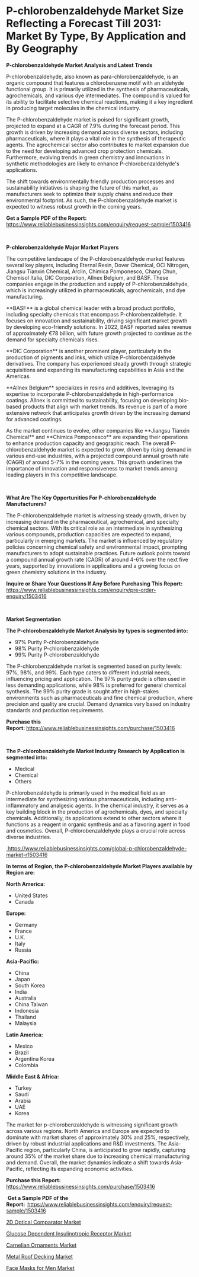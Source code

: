 <p><h1>P-chlorobenzaldehyde Market Size Reflecting a Forecast Till 2031: Market By Type, By Application and By Geography</h1></p><p><strong>P-chlorobenzaldehyde Market Analysis and Latest Trends</strong></p>
<p><p>P-chlorobenzaldehyde, also known as para-chlorobenzaldehyde, is an organic compound that features a chlorobenzene motif with an aldehyde functional group. It is primarily utilized in the synthesis of pharmaceuticals, agrochemicals, and various dye intermediates. The compound is valued for its ability to facilitate selective chemical reactions, making it a key ingredient in producing target molecules in the chemical industry.</p><p>The P-chlorobenzaldehyde market is poised for significant growth, projected to expand at a CAGR of 7.9% during the forecast period. This growth is driven by increasing demand across diverse sectors, including pharmaceuticals, where it plays a vital role in the synthesis of therapeutic agents. The agrochemical sector also contributes to market expansion due to the need for developing advanced crop protection chemicals. Furthermore, evolving trends in green chemistry and innovations in synthetic methodologies are likely to enhance P-chlorobenzaldehyde's applications. </p><p>The shift towards environmentally friendly production processes and sustainability initiatives is shaping the future of this market, as manufacturers seek to optimize their supply chains and reduce their environmental footprint. As such, the P-chlorobenzaldehyde market is expected to witness robust growth in the coming years.</p></p>
<p><strong>Get a Sample PDF of the Report:&nbsp;</strong> <a href="https://www.reliablebusinessinsights.com/enquiry/request-sample/1503416?utm_campaign=102&utm_medium=2&utm_source=Github&utm_content=ia&utm_term=27092024&utm_id=p-chlorobenzaldehyde">https://www.reliablebusinessinsights.com/enquiry/request-sample/1503416</a></p>
<p>&nbsp;</p>
<p><strong>P-chlorobenzaldehyde Major Market Players</strong></p>
<p><p>The competitive landscape of the P-chlorobenzaldehyde market features several key players, including Eternal Resin, Dover Chemical, OCI Nitrogen, Jiangsu Tianxin Chemical, Arclin, Chimica Pomponesco, Chang Chun, Chemisol Italia, DIC Corporation, Allnex Belgium, and BASF. These companies engage in the production and supply of P-chlorobenzaldehyde, which is increasingly utilized in pharmaceuticals, agrochemicals, and dye manufacturing.</p><p>**BASF** is a global chemical leader with a broad product portfolio, including specialty chemicals that encompass P-chlorobenzaldehyde. It focuses on innovation and sustainability, driving significant market growth by developing eco-friendly solutions. In 2022, BASF reported sales revenue of approximately €78 billion, with future growth projected to continue as the demand for specialty chemicals rises.</p><p>**DIC Corporation** is another prominent player, particularly in the production of pigments and inks, which utilize P-chlorobenzaldehyde derivatives. The company has experienced steady growth through strategic acquisitions and expanding its manufacturing capabilities in Asia and the Americas.</p><p>**Allnex Belgium** specializes in resins and additives, leveraging its expertise to incorporate P-chlorobenzaldehyde in high-performance coatings. Allnex is committed to sustainability, focusing on developing bio-based products that align with market trends. Its revenue is part of a more extensive network that anticipates growth driven by the increasing demand for advanced coatings.</p><p>As the market continues to evolve, other companies like **Jiangsu Tianxin Chemical** and **Chimica Pomponesco** are expanding their operations to enhance production capacity and geographic reach. The overall P-chlorobenzaldehyde market is expected to grow, driven by rising demand in various end-use industries, with a projected compound annual growth rate (CAGR) of around 5-7% in the coming years. This growth underlines the importance of innovation and responsiveness to market trends among leading players in this competitive landscape.</p></p>
<p>&nbsp;</p>
<p><strong>What Are The Key Opportunities For P-chlorobenzaldehyde Manufacturers?</strong></p>
<p><p>The P-chlorobenzaldehyde market is witnessing steady growth, driven by increasing demand in the pharmaceutical, agrochemical, and specialty chemical sectors. With its critical role as an intermediate in synthesizing various compounds, production capacities are expected to expand, particularly in emerging markets. The market is influenced by regulatory policies concerning chemical safety and environmental impact, prompting manufacturers to adopt sustainable practices. Future outlook points toward a compound annual growth rate (CAGR) of around 4-6% over the next five years, supported by innovations in applications and a growing focus on green chemistry solutions in the industry.</p></p>
<p><strong>Inquire or Share Your Questions If Any Before Purchasing This Report:</strong> <a href="https://www.reliablebusinessinsights.com/enquiry/pre-order-enquiry/1503416?utm_campaign=102&utm_medium=2&utm_source=Github&utm_content=ia&utm_term=27092024&utm_id=p-chlorobenzaldehyde">https://www.reliablebusinessinsights.com/enquiry/pre-order-enquiry/1503416</a></p>
<p>&nbsp;</p>
<p><strong>Market Segmentation</strong></p>
<p><strong>The P-chlorobenzaldehyde Market Analysis by types is segmented into:</strong></p>
<p><ul><li>97% Purity P-chlorobenzaldehyde</li><li>98% Purity P-chlorobenzaldehyde</li><li>99% Purity P-chlorobenzaldehyde</li></ul></p>
<p><p>The P-chlorobenzaldehyde market is segmented based on purity levels: 97%, 98%, and 99%. Each type caters to different industrial needs, influencing pricing and application. The 97% purity grade is often used in less demanding applications, while 98% is preferred for general chemical synthesis. The 99% purity grade is sought after in high-stakes environments such as pharmaceuticals and fine chemical production, where precision and quality are crucial. Demand dynamics vary based on industry standards and production requirements.</p></p>
<p><strong>Purchase this Report:&nbsp;</strong><a href="https://www.reliablebusinessinsights.com/purchase/1503416?utm_campaign=102&utm_medium=2&utm_source=Github&utm_content=ia&utm_term=27092024&utm_id=p-chlorobenzaldehyde">https://www.reliablebusinessinsights.com/purchase/1503416</a></p>
<p>&nbsp;</p>
<p><strong>The P-chlorobenzaldehyde Market Industry Research by Application is segmented into:</strong></p>
<p><ul><li>Medical</li><li>Chemical</li><li>Others</li></ul></p>
<p><p>P-chlorobenzaldehyde is primarily used in the medical field as an intermediate for synthesizing various pharmaceuticals, including anti-inflammatory and analgesic agents. In the chemical industry, it serves as a key building block in the production of agrochemicals, dyes, and specialty chemicals. Additionally, its applications extend to other sectors where it functions as a reagent in organic synthesis and as a flavoring agent in food and cosmetics. Overall, P-chlorobenzaldehyde plays a crucial role across diverse industries.</p></p>
<p><a href="https://www.reliablebusinessinsights.com/global-p-chlorobenzaldehyde-market-r1503416?utm_campaign=102&utm_medium=2&utm_source=Github&utm_content=ia&utm_term=27092024&utm_id=p-chlorobenzaldehyde">&nbsp;https://www.reliablebusinessinsights.com/global-p-chlorobenzaldehyde-market-r1503416</a></p>
<p><strong>In terms of Region, the P-chlorobenzaldehyde Market Players available by Region are:</strong></p>
<p>
    <p> <strong> North America: </strong>
        <ul>
            <li>United States</li>
            <li>Canada</li>
        </ul>
        </p> 
    <p> <strong> Europe: </strong>
        <ul>
            <li>Germany</li>
            <li>France</li>
            <li>U.K.</li>
            <li>Italy</li>
            <li>Russia</li>
        </ul>
        </p> 
    <p> <strong> Asia-Pacific: </strong>
        <ul>
            <li>China</li>
            <li>Japan</li>
            <li>South Korea</li>
            <li>India</li>
            <li>Australia</li>
            <li>China Taiwan</li>
            <li>Indonesia</li>
            <li>Thailand</li>
            <li>Malaysia</li>
        </ul>
        </p> 
    <p> <strong> Latin America: </strong>
        <ul>
            <li>Mexico</li>
            <li>Brazil</li>
            <li>Argentina Korea</li>
            <li>Colombia</li>
        </ul>
        </p> 
    <p> <strong> Middle East & Africa: </strong>
        <ul>
            <li>Turkey</li>
            <li>Saudi</li>
            <li>Arabia</li>
            <li>UAE</li>
            <li>Korea</li>
        </ul>
    </p>
    </p>
<p><p>The market for p-chlorobenzaldehyde is witnessing significant growth across various regions. North America and Europe are expected to dominate with market shares of approximately 30% and 25%, respectively, driven by robust industrial applications and R&D investments. The Asia-Pacific region, particularly China, is anticipated to grow rapidly, capturing around 35% of the market share due to increasing chemical manufacturing and demand. Overall, the market dynamics indicate a shift towards Asia-Pacific, reflecting its expanding economic activities.</p></p>
<p><strong>Purchase this Report: </strong><a href="https://www.reliablebusinessinsights.com/purchase/1503416?utm_campaign=102&utm_medium=2&utm_source=Github&utm_content=ia&utm_term=27092024&utm_id=p-chlorobenzaldehyde">https://www.reliablebusinessinsights.com/purchase/1503416</a></p>
<p>&nbsp;<strong>Get a Sample PDF of the Report:&nbsp;&nbsp;</strong><a href="https://www.reliablebusinessinsights.com/enquiry/request-sample/1503416?utm_campaign=102&utm_medium=2&utm_source=Github&utm_content=ia&utm_term=27092024&utm_id=p-chlorobenzaldehyde">https://www.reliablebusinessinsights.com/enquiry/request-sample/1503416</a></p>
<p><strong></strong></p>
<p><p><a href="https://github.com/RogerBennett414/Market-Research-Report-List-1/blob/main/2d-optical-comparator-market.md?utm_campaign=102&utm_medium=2&utm_source=Github&utm_content=ia&utm_term=27092024&utm_id=p-chlorobenzaldehyde">2D Optical Comparator Market</a></p><p><a href="https://github.com/sumonsky0m/Market-Research-Report-List-1/blob/main/glucose-dependent-insulinotropic-receptor-market.md?utm_campaign=102&utm_medium=2&utm_source=Github&utm_content=ia&utm_term=27092024&utm_id=p-chlorobenzaldehyde">Glucose Dependent Insulinotropic Receptor Market</a></p><p><a href="https://issuu.com/reportprime-2/docs/carnelian-ornaments-market-size-203_d70e6982d21d91?utm_campaign=102&utm_medium=2&utm_source=Github&utm_content=ia&utm_term=27092024&utm_id=p-chlorobenzaldehyde">Carnelian Ornaments Market</a></p><p><a href="https://www.linkedin.com/pulse/metal-roof-decking-market-emerging-trends-future-prospects-cub6e?trackingId=5Flywq4dQPWuQnV3I%2F9i%2FQ%3D%3D&utm_campaign=102&utm_medium=2&utm_source=Github&utm_content=ia&utm_term=27092024&utm_id=p-chlorobenzaldehyde">Metal Roof Decking Market</a></p><p><a href="https://issuu.com/reportprime-2/docs/face-masks-for-men-market-size-2030_ad9bbec0606d4b?utm_campaign=102&utm_medium=2&utm_source=Github&utm_content=ia&utm_term=27092024&utm_id=p-chlorobenzaldehyde">Face Masks for Men Market</a></p></p>